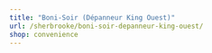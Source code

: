```yaml
---
title: "Boni-Soir (Dépanneur King Ouest)"
url: /sherbrooke/boni-soir-depanneur-king-ouest/
shop: convenience
---
```


